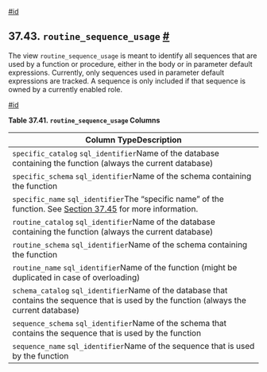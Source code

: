 [#id](#INFOSCHEMA-ROUTINE-SEQUENCE-USAGE)

## 37.43. `routine_sequence_usage` [#](#INFOSCHEMA-ROUTINE-SEQUENCE-USAGE)

The view `routine_sequence_usage` is meant to identify all sequences that are used by a function or procedure, either in the body or in parameter default expressions. Currently, only sequences used in parameter default expressions are tracked. A sequence is only included if that sequence is owned by a currently enabled role.

[#id](#id-1.7.6.47.3)

**Table 37.41. `routine_sequence_usage` Columns**

| Column TypeDescription                                                                                                                      |
| ------------------------------------------------------------------------------------------------------------------------------------------- |
| `specific_catalog` `sql_identifier`Name of the database containing the function (always the current database)                               |
| `specific_schema` `sql_identifier`Name of the schema containing the function                                                                |
| `specific_name` `sql_identifier`The “specific name” of the function. See [Section 37.45](infoschema-routines) for more information.         |
| `routine_catalog` `sql_identifier`Name of the database containing the function (always the current database)                                |
| `routine_schema` `sql_identifier`Name of the schema containing the function                                                                 |
| `routine_name` `sql_identifier`Name of the function (might be duplicated in case of overloading)                                            |
| `schema_catalog` `sql_identifier`Name of the database that contains the sequence that is used by the function (always the current database) |
| `sequence_schema` `sql_identifier`Name of the schema that contains the sequence that is used by the function                                |
| `sequence_name` `sql_identifier`Name of the sequence that is used by the function                                                           |

